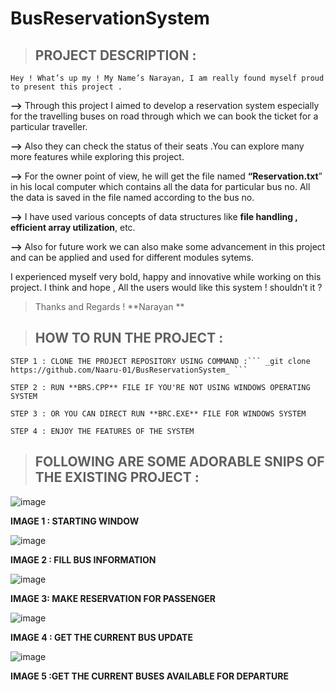 # BusReservationSystem

>## PROJECT DESCRIPTION :

    Hey ! What’s up my ! My Name’s Narayan, I am really found myself proud to present this project .

  **-->**  Through this project I aimed to develop a reservation system  especially for the travelling buses on road through which we can book the  ticket for a particular traveller.
  
  **-->**   Also they can check the status of their seats .You can explore many more features while exploring this project.

  **-->**   For the owner point of view, he will get the file named  **“Reservation.txt**” in his local computer which contains all the data for  particular bus no. All the data is saved   in the file named according to the bus no.

  **-->**   I have used various concepts of data structures like **file handling , efficient  array utilization**, etc. 


  **-->**  Also for future work we can also make some advancement in this project and can be applied and used for different modules sytems.


I experienced myself very bold, happy and innovative while working on this project.
I think and hope , All the users would like this system ! shouldn’t it ?


>Thanks and Regards !
  **Narayan ** 





>## HOW TO RUN THE  PROJECT :

    STEP 1 : CLONE THE PROJECT REPOSITORY USING COMMAND :``` _git clone https://github.com/Naaru-01/BusReservationSystem_ ```
    
    STEP 2 : RUN **BRS.CPP** FILE IF YOU'RE NOT USING WINDOWS OPERATING SYSTEM 
    
    STEP 3 : OR YOU CAN DIRECT RUN **BRC.EXE** FILE FOR WINDOWS SYSTEM
    
    STEP 4 : ENJOY THE FEATURES OF THE SYSTEM 
    
    
  
  
    
>## FOLLOWING ARE SOME ADORABLE SNIPS OF THE EXISTING PROJECT  :



![image](https://user-images.githubusercontent.com/68388179/119213259-6cbf1b80-badb-11eb-971d-e3b7a4b9d62e.png)


**IMAGE 1 : STARTING WINDOW** 




![image](https://user-images.githubusercontent.com/68388179/119213285-9f691400-badb-11eb-8a6d-6dd2d6f144d7.png)


**IMAGE 2 : FILL BUS INFORMATION**




![image](https://user-images.githubusercontent.com/68388179/119213291-a8f27c00-badb-11eb-9fc1-48b428e84a1a.png)


**IMAGE 3: MAKE RESERVATION FOR PASSENGER** 



![image](https://user-images.githubusercontent.com/68388179/119213300-b445a780-badb-11eb-89b2-6e5886750b1b.png)


**IMAGE 4 : GET THE CURRENT BUS UPDATE** 



![image](https://user-images.githubusercontent.com/68388179/119213301-bd367900-badb-11eb-98c2-5e2a1ade9e2d.png)



**IMAGE 5 :GET THE CURRENT BUSES AVAILABLE FOR DEPARTURE**



